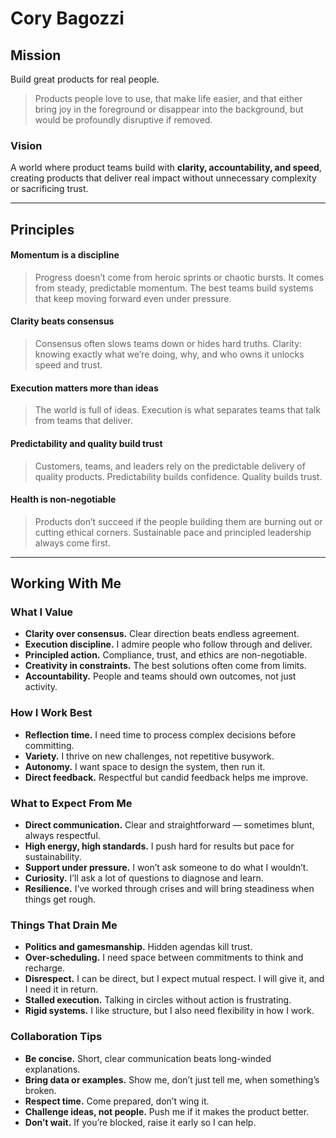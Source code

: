 # Cory Bagozzi

## Mission
Build great products for real people.  
> Products people love to use, that make life easier, and that either bring joy in the foreground or disappear into the background, but would be profoundly disruptive if removed.  

### Vision
A world where product teams build with **clarity, accountability, and speed**, creating products that deliver real impact without unnecessary complexity or sacrificing trust.  

---

## Principles

#### Momentum is a discipline
> Progress doesn’t come from heroic sprints or chaotic bursts. It comes from steady, predictable momentum. The best teams build systems that keep moving forward even under pressure.  

#### Clarity beats consensus
> Consensus often slows teams down or hides hard truths. Clarity: knowing exactly what we’re doing, why, and who owns it unlocks speed and trust.  

#### Execution matters more than ideas
> The world is full of ideas. Execution is what separates teams that talk from teams that deliver.  

#### Predictability and quality build trust
> Customers, teams, and leaders rely on the predictable delivery of quality products. Predictability builds confidence. Quality builds trust.  

#### Health is non-negotiable
> Products don’t succeed if the people building them are burning out or cutting ethical corners. Sustainable pace and principled leadership always come first.  

---

## Working With Me

### What I Value
- **Clarity over consensus.** Clear direction beats endless agreement.  
- **Execution discipline.** I admire people who follow through and deliver.  
- **Principled action.** Compliance, trust, and ethics are non-negotiable.  
- **Creativity in constraints.** The best solutions often come from limits.  
- **Accountability.** People and teams should own outcomes, not just activity.  

### How I Work Best
- **Reflection time.** I need time to process complex decisions before committing.  
- **Variety.** I thrive on new challenges, not repetitive busywork.  
- **Autonomy.** I want space to design the system, then run it.  
- **Direct feedback.** Respectful but candid feedback helps me improve.  

### What to Expect From Me
- **Direct communication.** Clear and straightforward — sometimes blunt, always respectful.  
- **High energy, high standards.** I push hard for results but pace for sustainability.  
- **Support under pressure.** I won’t ask someone to do what I wouldn’t.  
- **Curiosity.** I’ll ask a lot of questions to diagnose and learn.  
- **Resilience.** I’ve worked through crises and will bring steadiness when things get rough.  

### Things That Drain Me
- **Politics and gamesmanship.** Hidden agendas kill trust.  
- **Over-scheduling.** I need space between commitments to think and recharge.  
- **Disrespect.** I can be direct, but I expect mutual respect. I will give it, and I need it in return.  
- **Stalled execution.** Talking in circles without action is frustrating.  
- **Rigid systems.** I like structure, but I also need flexibility in how I work.  

### Collaboration Tips
- **Be concise.** Short, clear communication beats long-winded explanations.  
- **Bring data or examples.** Show me, don’t just tell me, when something’s broken.  
- **Respect time.** Come prepared, don’t wing it.  
- **Challenge ideas, not people.** Push me if it makes the product better.  
- **Don’t wait.** If you’re blocked, raise it early so I can help.  

